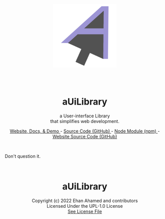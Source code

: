 <br />
<br />
<a href="https://auilibrary.ehan.dev/">
  <p align="center">
    <img width="200" height="200" src="./assets/branding/img/icon.png" />
  </p>
</a>
<br />
<br />
<h1 align="center">aUiLibrary</h1>
<p align="center">
  a User-interface Library<br />that simplifies web development.
</p>
<p align="center">
  <a href="https://auilibrary.ehan.dev/"> Website, Docs, & Demo </a> -
  <a href="https://github.com/EhanAhamed/aUiLibrary"> Source Code (GitHub) </a> -
  <a href="https://www.npmjs.com/package/auilibrary"> Node Module (npm) </a> -
  <a href="https://github.com/EhanAhamed/auilibrary.ehan.dev/">
    Website Source Code (GitHub)
  </a>
</p>

<br />

Don't question it.

<br />

<h1 align="center">aUiLibrary</h1>
<p align="center">
  Copyright (c) 2022 Ehan Ahamed and contributors <br />
  Licensed Under the UPL-1.0 License <br />
  <a href="https://github.com/EhanAhamed/aUiLibrary/blob/main/LICENSE.txt"
    >See License File</a
  >
</p>
<br />
<br />
